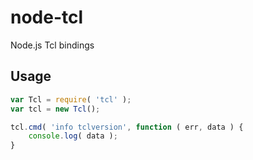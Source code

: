 node-tcl
========

Node.js Tcl bindings

## Usage

``` js
var Tcl = require( 'tcl' );
var tcl = new Tcl();

tcl.cmd( 'info tclversion', function ( err, data ) {
	console.log( data );
}
```


